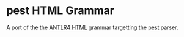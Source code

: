 # pest HTML Grammar

A port of the the [ANTLR4 HTML](https://github.com/antlr/grammars-v4/tree/master/html) grammar targetting the [pest](https://github.com/pest-parser/pest) parser.

